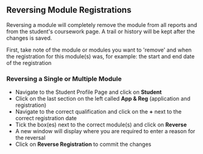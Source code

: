 ## **Reversing Module Registrations**

Reversing a module will completely remove the module from all reports and from the student's coursework page.  A trail or history will be kept after the changes is saved. 

First, take note of the module or modules you want to 'remove' and when the registration for this module(s) was, for example:  the start and end date of the registration

### **Reversing a Single or Multiple Module**

- Navigate to the Student Profile Page and click on **Student**
- Click on the last section on the left called **App & Reg** (application and registration)
- Navigate to the correct qualification and click on the **+** next to the correct registration date
- Tick the box(es) next to the correct module(s) and click on **Reverse**
- A new window will display where you are required to enter a reason for the reversal
- Click on **Reverse Registration** to commit the changes
